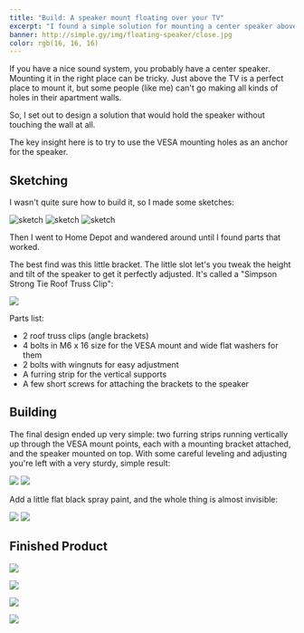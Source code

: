 ```yaml
---
title: "Build: A speaker mount floating over your TV"
excerpt: "I found a simple solution for mounting a center speaker above a TV"
banner: http://simple.gy/img/floating-speaker/close.jpg
color: rgb(16, 16, 16)
---
```


If you have a nice sound system, you probably have a center speaker. Mounting it in the right place can be tricky. Just above the TV is a perfect place to mount it, but some people (like me) can't go making all kinds of holes in their apartment walls.

So, I set out to design a solution that would hold the speaker without touching the wall at all.

The key insight here is to try to use the VESA mounting holes as an anchor for the speaker.

## Sketching

I wasn't quite sure how to build it, so I made some sketches:

![sketch](http://simple.gy/img/floating-speaker/sketch1.png#row-m)
![sketch](http://simple.gy/img/floating-speaker/sketch2.png#row-m)
![sketch](http://simple.gy/img/floating-speaker/sketch3.png#row-m)

Then I went to Home Depot and wandered around until I found parts that worked.

The best find was this little bracket. The little slot let's you tweak the height and tilt of the speaker to get it perfectly adjusted. It's called a "Simpson Strong Tie Roof Truss Clip":

<a target="_blank"  href="https://www.amazon.com/gp/product/B001I3L728/ref=as_li_tl?ie=UTF8&camp=1789&creative=9325&creativeASIN=B001I3L728&linkCode=as2&tag=simplgy-20&linkId=2cb2074d83b0fbd8a060fa44b48b5584"><img border="0" src="//ws-na.amazon-adsystem.com/widgets/q?_encoding=UTF8&MarketPlace=US&ASIN=B001I3L728&ServiceVersion=20070822&ID=AsinImage&WS=1&Format=_SL250_&tag=simplgy-20" ></a><img src="//ir-na.amazon-adsystem.com/e/ir?t=simplgy-20&l=am2&o=1&a=B001I3L728" width="1" height="1" border="0" alt="" style="border:none !important; margin:0px !important;" />

Parts list:

* 2 roof truss clips (angle brackets)
* 4 bolts in M6 x 16 size for the VESA mount and wide flat washers for them
* 2 bolts with wingnuts for easy adjustment
* A furring strip for the vertical supports
* A few short screws for attaching the brackets to the speaker

## Building

The final design ended up very simple: two furring strips running vertically up through the VESA mount points, each with a mounting bracket attached, and the speaker mounted on top. With some careful leveling and adjusting you're left with a very sturdy, simple result:

![](http://simple.gy/img/floating-speaker/behind-full.jpg#row-m)
![](http://simple.gy/img/floating-speaker/behind.jpg#row-m)

Add a little flat black spray paint, and the whole thing is almost invisible:

![](http://simple.gy/img/floating-speaker/painted.jpg#row-m)
![](http://simple.gy/img/floating-speaker/painted-close.jpg#row-m)

## Finished Product

![](http://simple.gy/img/floating-speaker/close.jpg)

![](http://simple.gy/img/floating-speaker/front-angle.jpg)

![](http://simple.gy/img/floating-speaker/front.jpg)

![](http://simple.gy/img/floating-speaker/front-up.jpg)



